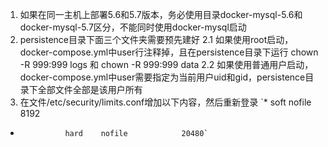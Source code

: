 1. 如果在同一主机上部署5.6和5.7版本，务必使用目录docker-mysql-5.6和docker-mysql-5.7区分，不能同时使用docker-mysql启动
2. persistence目录下面三个文件夹需要预先建好
 2.1 如果使用root启动，docker-compose.yml中user行注释掉，且在persistence目录下运行 chown -R 999:999 logs 和 chown -R 999:999 data
 2.2 如果使用普通用户启动，docker-compose.yml中user需要指定为当前用户uid和gid，persistence目录下全部文件全部是该用户所有
3. 在文件/etc/security/limits.conf增加以下内容，然后重新登录
`*               soft    nofile            8192
*               hard    nofile            20480`
